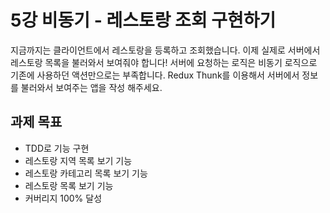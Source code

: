 # 5강 비동기 - 레스토랑 조회 구현하기

지금까지는 클라이언트에서 레스토랑을 등록하고 조회했습니다. 이제 실제로 서버에서 레스토랑 목록을 불러와서 보여줘야 합니다! 서버에 요청하는 로직은 비동기 로직으로 기존에 사용하던 액션만으로는 부족합니다. Redux Thunk를 이용해서 서버에서 정보를 불러와서 보여주는 앱을 작성 해주세요.

## 과제 목표

* TDD로 기능 구현
* 레스토랑 지역 목록 보기 기능
* 레스토랑 카테고리 목록 보기 기능
* 레스토랑 목록 보기 기능
* 커버리지 100% 달성
